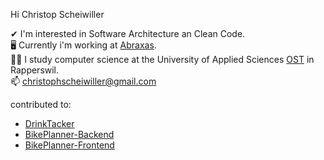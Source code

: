 Hi Christop Scheiwiller

✔ I'm interested in Software Architecture an Clean Code.\
🖥 Currently i'm working at [Abraxas](https://www.abraxas.ch/de).\
👨‍🎓 I study computer science at the University of Applied Sciences [OST](https://www.ost.ch/en/) in Rapperswil.\
📫 christophscheiwiller@gmail.com

contributed to:
- [DrinkTacker](https://github.com/cScheiwi/drink-tracker)
- [BikePlanner-Backend](https://github.com/cScheiwi/bike-planner-backend)
- [BikePlanner-Frontend](https://github.com/cScheiwi/bike-planner-frontend)
